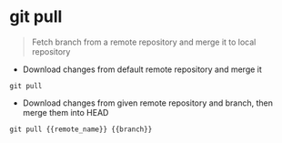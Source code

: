 # git pull

> Fetch branch from a remote repository and merge it to local repository

- Download changes from default remote repository and merge it

`git pull`

- Download changes from given remote repository and branch, then merge them into HEAD

`git pull {{remote_name}} {{branch}}`
